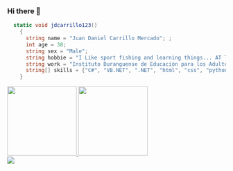 ### Hi there 👋
```C#
  static void jdcarrillo123()
    {
      string name = "Juan Daniel Carrillo Mercado"; ;
      int age = 38;
      string sex = "Male";
      string hobbie = "I Like sport fishing and learning things... AT THE SAME TIME";
      string work = "Instituto Duranguense de Educación para los Adultos";
      string[] skills = {"C#", "VB.NET", ".NET", "html", "css", "python", "R", "SQL Server", "Azure plataform"};
    }
```
<a href="https://github.com/jdcarrillo123">
  <img height="160em" src="https://github-readme-stats.vercel.app/api?username=jdcarrillo123">
  <img height="160em" src="https://github-readme-stats.vercel.app/api/top-langs/?username=jdcarrillo123">
</a>
<br>
<a href="https://www.credly.com/badges/8e69a693-e94b-4540-8e96-2b1eaf5836b0/public_url" target="_blank">
  <img src="https://user-images.githubusercontent.com/92382017/174416519-1ead6919-3f06-42a7-b7be-6783f24d557f.png">

</a>

